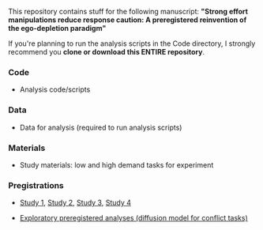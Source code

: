 This repository contains stuff for the following manuscript: **"Strong effort manipulations reduce response caution: A preregistered reinvention of the ego-depletion paradigm"**

If you're planning to run the analysis scripts in the Code directory, I strongly recommend you **clone or download this ENTIRE repository**.

### Code

* Analysis code/scripts

### Data

* Data for analysis (required to run analysis scripts)

### Materials

* Study materials: low and high demand tasks for experiment	

### Pregistrations

* [Study 1](https://osf.io/hhn3s/), [Study 2](https://osf.io/xp7hn/), [Study 3](https://osf.io/6p8t4/), [Study 4](https://osf.io/6sncm/)

* [Exploratory preregistered analyses (diffusion model for conflict tasks)](https://osf.io/7qcxa)

